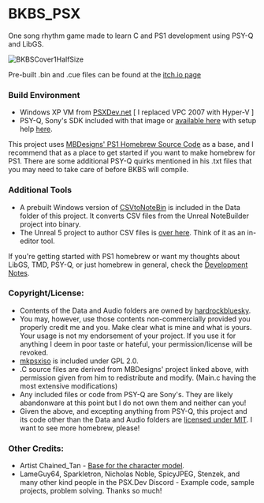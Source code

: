 # BKBS_PSX
One song rhythm game made to learn C and PS1 development using PSY-Q and LibGS.

![BKBSCover1HalfSize](https://github.com/gkalafut/BKBS_PSX/assets/38575131/4c2735c7-9286-4603-9551-3b3ad1b8e27c) 

Pre-built .bin and .cue files can be found at the [itch.io page](https://hardrockbluesky.itch.io/bambis-knees-bambis-shaking)

### Build Environment
* Windows XP VM from [PSXDev.net](https://www.psxdev.net/help/virtual_machine.html) [ I replaced VPC 2007 with Hyper-V ]
* PSY-Q, Sony's SDK included with that image or [available here](https://www.psxdev.net/downloads.html) with setup help [here](https://www.psxdev.net/help/psyq_install.html).

This project uses [MBDesigns' PS1 Homebrew Source Code](https://mbdesigns.itch.io/ps1-homebrew-source-code-rendering-3d-graphics-with-psyq) as a base, and I recommend that as a place to get started if you want to make homebrew for PS1. There are some additional PSY-Q quirks mentioned in his .txt files that you may need to take care of before BKBS will compile.

### Additional Tools
* A prebuilt Windows version of [CSVtoNoteBin](https://github.com/hardrockbluesky/CSVtoNoteBin) is included in the Data folder of this project. It converts CSV files from the Unreal NoteBuilder project into binary.
* The Unreal 5 project to author CSV files is [over here](https://github.com/hardrockbluesky/NoteChartBuilder). Think of it as an in-editor tool.

If you're getting started with PS1 homebrew or want my thoughts about LibGS, TMD, PSY-Q, or just homebrew in general, check the [Development Notes](https://github.com/hardrockbluesky/BKBS_PSX/blob/main/Development%20Notes.md).


### Copyright/License:
* Contents of the Data and Audio folders are owned by [hardrockbluesky](https://gkalafut.github.io/).
* You may, however, use those contents non-commercially provided you properly credit me and you. Make clear what is mine and what is yours. Your usage is not my endorsement of your project. If you use it for anything I deem in poor taste or hateful, your permission/license will be revoked.
* [mkpsxiso](https://github.com/Lameguy64/mkpsxiso) is included under GPL 2.0.
* .C source files are derived from MBDesigns' project linked above, with permission given from him to redistribute and modify. (Main.c having the most extensive modifications)
* Any included files or code from PSY-Q are Sony's. They are likely abandonware at this point but I do not own them and neither can you!
* Given the above, and excepting anything from PSY-Q, this project and its code other than the Data and Audio folders are [licensed under MIT](License.txt). I want to see more homebrew, please!

### Other Credits:
* Artist Chained_Tan - [Base for the character model](https://twitter.com/chained_tan/status/1425635566234873858).
* LameGuy64, Sparkletron, Nicholas Noble, SpicyJPEG, Stenzek, and many other kind people in the PSX.Dev Discord - Example code, sample projects, problem solving. Thanks so much!
